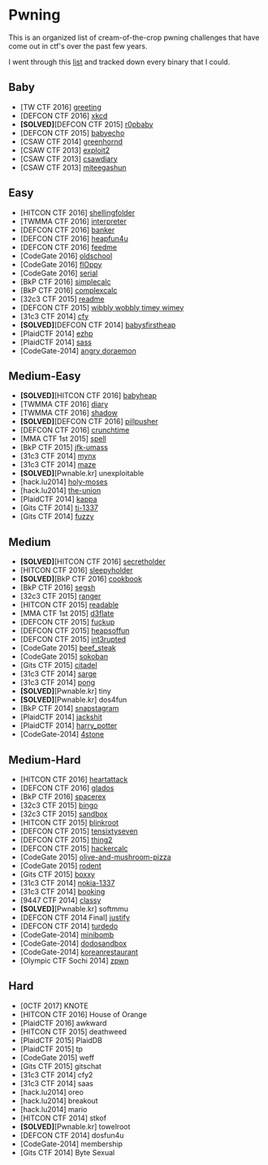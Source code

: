 # Pwning

This is an organized list of cream-of-the-crop pwning challenges that have come out in ctf's over the past few years.

I went through this [list](https://pastebin.com/uyifxgPu) and tracked down every binary that I could.

## Baby

* \[TW CTF 2016\] [greeting](https://github.com/aidielse/pwning/tree/master/Baby/greeting)
* \[DEFCON CTF 2016\] [xkcd](https://github.com/aidielse/pwning/tree/master/Baby/xkcd)
* __\[SOLVED\]__\[DEFCON CTF 2015\] [r0pbaby](https://github.com/aidielse/pwning/tree/master/Baby/r0pbaby)
* \[DEFCON CTF 2015\] [babyecho](https://github.com/aidielse/pwning/tree/master/Baby/babyecho)
* \[CSAW CTF 2014\] [greenhornd](https://github.com/aidielse/pwning/tree/master/Baby/greenhornd)
* \[CSAW CTF 2013\] [exploit2](https://github.com/aidielse/pwning/tree/master/Baby/exploit2)
* \[CSAW CTF 2013\] [csawdiary](https://github.com/aidielse/pwning/tree/master/Baby/csawdiary)
* \[CSAW CTF 2013\] [miteegashun](https://github.com/aidielse/pwning/tree/master/Baby/miteegashun)
 
## Easy
 
* \[HITCON CTF 2016\] [shellingfolder](https://github.com/aidielse/pwning/tree/master/Easy/shellingfolder)
* \[TWMMA CTF 2016\] [interpreter](https://github.com/aidielse/pwning/tree/master/Easy/interpreter)
* \[DEFCON CTF 2016\] [banker](https://github.com/aidielse/pwning/tree/master/Easy/banker)
* \[DEFCON CTF 2016\] [heapfun4u](https://github.com/aidielse/pwning/tree/master/Easy/heapfun4u)
* \[DEFCON CTF 2016\] [feedme](https://github.com/aidielse/pwning/tree/master/Easy/feedme)
* \[CodeGate 2016\] [oldschool](https://github.com/aidielse/pwning/tree/master/Easy/oldschool)
* \[CodeGate 2016\] [flOppy](https://github.com/aidielse/pwning/tree/master/Easy/fl0ppy)
* \[CodeGate 2016\] [serial](https://github.com/aidielse/pwning/tree/master/Easy/serial)
* \[BkP CTF 2016\] [simplecalc](https://github.com/aidielse/pwning/tree/master/Easy/simplecalc)
* \[BkP CTF 2016\] [complexcalc](https://github.com/aidielse/pwning/tree/master/Easy/complexcalc) 
* \[32c3 CTF 2015\] [readme](https://github.com/aidielse/pwning/tree/master/Easy/readme)
* \[DEFCON CTF 2015\] [wibbly wobbly timey wimey](https://github.com/aidielse/pwning/tree/master/Easy/wibbly_wobbly_timey_wimey)
* \[31c3 CTF 2014\] [cfy](https://github.com/aidielse/pwning/tree/master/Easy/cfy)
* __\[SOLVED\]__\[DEFCON CTF 2014\] [babysfirstheap](https://github.com/aidielse/pwning/tree/master/Easy/babysfirstheap)
* \[PlaidCTF 2014\] [ezhp](https://github.com/aidielse/pwning/tree/master/Easy/ezhp)
* \[PlaidCTF 2014\] [sass](https://github.com/aidielse/pwning/tree/master/Easy/sass)
* \[CodeGate-2014\] [angry doraemon](https://github.com/aidielse/pwning/tree/master/Easy/angry_doraemon)
 
## Medium-Easy
 
* __\[SOLVED\]__\[HITCON CTF 2016] [babyheap](https://github.com/aidielse/pwning/tree/master/Medium-Easy/babyheap)
* \[TWMMA CTF 2016\] [diary](https://github.com/aidielse/pwning/tree/master/Medium-Easy/diary)
* \[TWMMA CTF 2016\] [shadow](https://github.com/aidielse/pwning/tree/master/Medium-Easy/shadow)
* __\[SOLVED\]__\[DEFCON CTF 2016\] [pillpusher](https://github.com/aidielse/pwning/tree/master/Medium-Easy/pillpusher)
* \[DEFCON CTF 2016\] [crunchtime](https://github.com/aidielse/pwning/tree/master/Medium-Easy/crunchtime)
* \[MMA CTF 1st 2015\] [spell](https://github.com/aidielse/pwning/tree/master/Medium-Easy/spell)
* \[BkP CTF 2015\] [jfk-umass](https://github.com/aidielse/pwning/tree/master/Medium-Easy/jfk-umass)
* \[31c3 CTF 2014\] [mynx](https://github.com/aidielse/pwning/tree/master/Medium-Easy/mynx)
* \[31c3 CTF 2014\] [maze](https://github.com/aidielse/pwning/tree/master/Medium-Easy/maze)
* __\[SOLVED\]__\[Pwnable.kr\] unexploitable
* \[hack.lu2014\] [holy-moses](https://github.com/aidielse/pwning/tree/master/Medium-Easy/holy-moses)
* \[hack.lu2014\] [the-union](https://github.com/aidielse/pwning/tree/master/Medium-Easy/the-union)
* \[PlaidCTF 2014\] [kappa](https://github.com/aidielse/pwning/tree/master/Medium-Easy/kappa)
* \[Gits CTF 2014\] [ti-1337](https://github.com/aidielse/pwning/tree/master/Medium-Easy/ti-1337)
* \[Gits CTF 2014\] [fuzzy](https://github.com/aidielse/pwning/tree/master/Medium-Easy/fuzzy)

## Medium
 
* __\[SOLVED\]__\[HITCON CTF 2016\] [secretholder](https://github.com/aidielse/pwning/tree/master/Medium/secretholder)
* \[HITCON CTF 2016\] [sleepyholder](https://github.com/aidielse/pwning/tree/master/Medium/sleepyholder)
* __\[SOLVED\]__\[BkP CTF 2016\] [cookbook](https://github.com/aidielse/pwning/tree/master/Medium/cookbook)
* \[BkP CTF 2016\] [segsh](https://github.com/aidielse/pwning/tree/master/Medium/segsh)
* \[32c3 CTF 2015\] [ranger](https://github.com/aidielse/pwning/tree/master/Medium/ranger)
* \[HITCON CTF 2015\] [readable](https://github.com/aidielse/pwning/tree/master/Medium/readable)
* \[MMA CTF 1st 2015\] [d3flate](https://github.com/aidielse/pwning/tree/master/Medium/d3flate)
* \[DEFCON CTF 2015\] [fuckup](https://github.com/aidielse/pwning/tree/master/Medium/fuckup)
* \[DEFCON CTF 2015\] [heapsoffun](https://github.com/aidielse/pwning/tree/master/Medium/heapsoffun)
* \[DEFCON CTF 2015\] [int3rupted](https://github.com/aidielse/pwning/tree/master/Medium/int3rupted)
* \[CodeGate 2015\] [beef\_steak](https://github.com/aidielse/pwning/tree/master/Medium/beef_steak)
* \[CodeGate 2015\] [sokoban](https://github.com/aidielse/pwning/tree/master/Medium/sokoban)
* \[Gits CTF 2015\] [citadel](https://github.com/aidielse/pwning/tree/master/Medium/citadel)
* \[31c3 CTF 2014\] [sarge](https://github.com/aidielse/pwning/tree/master/Medium/sarge)
* \[31c3 CTF 2014\] [pong](https://github.com/aidielse/pwning/tree/master/Medium/pong)
* __\[SOLVED\]__\[Pwnable.kr\] tiny
* __\[SOLVED\]__\[Pwnable.kr\] dos4fun
* \[BkP CTF 2014\] [snapstagram](https://github.com/aidielse/pwning/tree/master/Medium/snapstagram)
* \[PlaidCTF 2014\] [jackshit](https://github.com/aidielse/pwning/tree/master/Medium/jackshit)
* \[PlaidCTF 2014\] [harry\_potter](https://github.com/aidielse/pwning/tree/master/Medium/harry_potter)
* \[CodeGate-2014\] [4stone](https://github.com/aidielse/pwning/tree/master/Medium/4stone)
 
## Medium-Hard
 
* \[HITCON CTF 2016\] [heartattack](https://github.com/aidielse/pwning/tree/master/Medium-Hard/heartattack)
* \[DEFCON CTF 2016\] [glados](https://github.com/aidielse/pwning/tree/master/Medium-Hard/glados)
* \[BkP CTF 2016\] [spacerex](https://github.com/aidielse/pwning/tree/master/Medium-Hard/spacerex)
* \[32c3 CTF 2015\] [bingo](https://github.com/aidielse/pwning/tree/master/Medium-Hard/bingo)
* \[32c3 CTF 2015\] [sandbox](https://github.com/aidielse/pwning/tree/master/Medium-Hard/sandbox)
* \[HITCON CTF 2015\] [blinkroot](https://github.com/aidielse/pwning/tree/master/Medium-Hard/blinkroot)
* \[DEFCON CTF 2015\] [tensixtyseven](https://github.com/aidielse/pwning/tree/master/Medium-Hard/tensixtyseven)
* \[DEFCON CTF 2015\] [thing2](https://github.com/aidielse/pwning/tree/master/Medium-Hard/thing2)
* \[DEFCON CTF 2015\] [hackercalc](https://github.com/aidielse/pwning/tree/master/Medium-Hard/hackercalc)
* \[CodeGate 2015\] [olive-and-mushroom-pizza](https://github.com/aidielse/pwning/tree/master/Medium-Hard/olive-and-mushroom-pizza)
* \[CodeGate 2015\] [rodent](https://github.com/aidielse/pwning/tree/master/Medium-Hard/rodent)
* \[Gits CTF 2015\] [boxxy](https://github.com/aidielse/pwning/tree/master/Medium-Hard/boxxy)
* \[31c3 CTF 2014\] [nokia-1337](https://github.com/aidielse/pwning/tree/master/Medium-Hard/nokia-1337)
* \[31c3 CTF 2014\] [booking](https://github.com/aidielse/pwning/tree/master/Medium-Hard/booking)
* \[9447 CTF 2014\] [classy](https://github.com/aidielse/pwning/tree/master/Medium-Hard/classy)
* __\[SOLVED\]__\[Pwnable.kr\] softmmu
* \[DEFCON CTF 2014 Final\] [justify](https://github.com/aidielse/pwning/tree/master/Medium-Hard/justify)
* \[DEFCON CTF 2014\] [turdedo](https://github.com/aidielse/pwning/tree/master/Medium-Hard/turdedo)
* \[CodeGate-2014\] [minibomb](https://github.com/aidielse/pwning/tree/master/Medium-Hard/minibomb)
* \[CodeGate-2014\] [dodosandbox](https://github.com/aidielse/pwning/tree/master/Medium-Hard/dodosandbox)
* \[CodeGate-2014\] [koreanrestaurant](https://github.com/aidielse/pwning/tree/master/Medium-Hard/koreanrestaurant)
* \[Olympic CTF Sochi 2014\] [zpwn](https://github.com/aidielse/pwning/tree/master/Medium-Hard/zpwn)

## Hard
 
* [0CTF 2017] KNOTE
* [HITCON CTF 2016] House of Orange
* [PlaidCTF 2016] awkward
* [HITCON CTF 2015] deathweed
* [PlaidCTF 2015] PlaidDB
* [PlaidCTF 2015] tp
* [CodeGate 2015] weff
* [Gits CTF 2015] gitschat
* [31c3 CTF 2014] cfy2
* [31c3 CTF 2014] saas
* [hack.lu2014] oreo
* [hack.lu2014] breakout
* [hack.lu2014] mario 
* [HITCON CTF 2014] stkof
* __\[SOLVED\]__[Pwnable.kr] towelroot
* [DEFCON CTF 2014] dosfun4u
* [CodeGate-2014] membership
* [Gits CTF 2014] Byte Sexual
